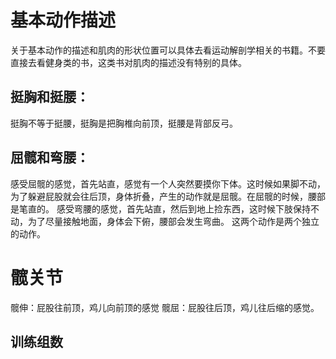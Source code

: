 # 基本动作描述
关于基本动作的描述和肌肉的形状位置可以具体去看运动解剖学相关的书籍。不要直接去看健身类的书，这类书对肌肉的描述没有特别的具体。

## 挺胸和挺腰：
挺胸不等于挺腰，挺胸是把胸椎向前顶，挺腰是背部反弓。

## 屈髋和弯腰：
感受屈髋的感觉，首先站直，感觉有一个人突然要摸你下体。这时候如果脚不动，为了躲避屁股就会往后顶，身体折叠，产生的动作就是屈髋。在屈髋的时候，腰部是笔直的。
感受弯腰的感觉，首先站直，然后到地上捡东西，这时候下肢保持不动，为了尽量接触地面，身体会下俯，腰部会发生弯曲。
这两个动作是两个独立的动作。

# 髋关节
髋伸：屁股往前顶，鸡儿向前顶的感觉
髋屈：屁股往后顶，鸡儿往后缩的感觉。

## 训练组数